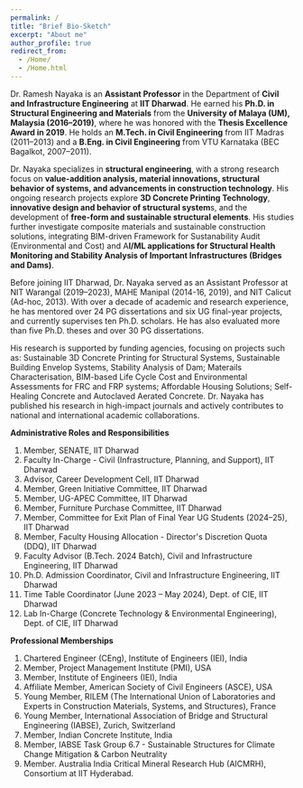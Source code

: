 ```yaml
---
permalink: /
title: "Brief Bio-Sketch"
excerpt: "About me"
author_profile: true
redirect_from: 
  - /Home/
  - /Home.html
---
```


Dr. Ramesh Nayaka is an **Assistant Professor** in the Department of **Civil and Infrastructure Engineering** at **IIT Dharwad**. He earned his **Ph.D. in Structural Engineering and Materials** from the **University of Malaya (UM), Malaysia (2016–2019)**, where he was honored with the **Thesis Excellence Award in 2019**. He holds an **M.Tech. in Civil Engineering** from IIT Madras (2011–2013) and a **B.Eng. in Civil Engineering** from VTU Karnataka (BEC Bagalkot, 2007–2011).

Dr. Nayaka specializes in **structural engineering**, with a strong research focus on **value-addition analysis, material innovations, structural behavior of systems, and advancements in construction technology**. His ongoing research projects explore **3D Concrete Printing Technology**, **innovative design and behavior of structural system**s, and the development of **free-form and sustainable structural elements**. His studies further investigate composite materials and sustainable construction solutions, integrating BIM-driven Framework for Sustanability Audit (Environmental and Cost) and A**I/ML applications for Structural Health Monitoring and Stability Analysis of Important Infrastructures (Bridges and Dams)**. 

Before joining IIT Dharwad, Dr. Nayaka served as an Assistant Professor at NIT Warangal (2019–2023), MAHE Manipal (2014-16, 2019), and NIT Calicut (Ad-hoc, 2013). With over a decade of academic and research experience, he has mentored over 24 PG dissertations and six UG final-year projects, and currently supervises ten Ph.D. scholars. He has also evaluated more than five Ph.D. theses and over 30 PG dissertations.

His research is supported by funding agencies, focusing on projects such as: Sustainable 3D Concrete Printing for Structural Systems, Sustainable Building Envelop Systems, Stability Analysis of Dam; Materails Characterisation, BIM-based Life Cycle Cost and Environmental Assessments for FRC and FRP systems; Affordable Housing Solutions; Self-Healing Concrete and Autoclaved Aerated Concrete. Dr. Nayaka has published his research in high-impact journals and actively contributes to national and international academic collaborations.

**Administrative Roles and Responsibilities**

1. Member, SENATE, IIT Dharwad
2. Faculty In-Charge - Civil (Infrastructure, Planning, and Support), IIT Dharwad
3. Advisor, Career Development Cell, IIT Dharwad
4. Member, Green Initiative Committee, IIT Dharwad
5. Member, UG-APEC Committee, IIT Dharwad
6. Member, Furniture Purchase Committee, IIT Dharwad
7. Member, Committee for Exit Plan of Final Year UG Students (2024–25), IIT Dharwad
8. Member, Faculty Housing Allocation - Director's Discretion Quota (DDQ), IIT Dharwad
9. Faculty Advisor (B.Tech. 2024 Batch), Civil and Infrastructure Engineering, IIT Dharwad
10. Ph.D. Admission Coordinator, Civil and Infrastructure Engineering, IIT Dharwad
11. Time Table Coordinator (June 2023 – May 2024), Dept. of CIE, IIT Dharwad
12. Lab In-Charge (Concrete Technology & Environmental Engineering), Dept. of CIE, IIT Dharwad

**Professional Memberships**
1. Chartered Engineer (CEng), Institute of Engineers (IEI), India
2. Member, Project Management Institute (PMI), USA
3. Member, Institute of Engineers (IEI), India
4. Affiliate Member, American Society of Civil Engineers (ASCE), USA
5. Young Member, RILEM (The International Union of Laboratories and Experts in Construction Materials, Systems, and Structures), France
6. Young Member, International Association of Bridge and Structural Engineering (IABSE), Zurich, Switzerland
7. Member, Indian Concrete Institute, India
8. Member, IABSE Task Group 6.7 - Sustainable Structures for Climate Change Mitigation & Carbon Neutrality
9. Member. Australia India Critical Mineral Research Hub (AICMRH), Consortium at IIT Hyderabad.


